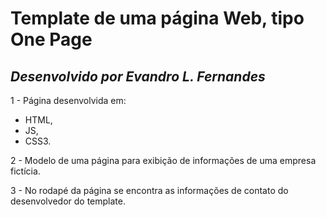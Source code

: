 # Template de uma página Web, tipo One Page 

## _Desenvolvido por Evandro L. Fernandes_

1 - Página desenvolvida em:
- HTML, 
- JS,
- CSS3.

2 - Modelo de uma página para exibição de informações de uma empresa fictícia.

3 - No rodapé da página se encontra as informações de contato do desenvolvedor do template.
